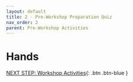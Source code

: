 ```yaml
---
layout: default
title: 2 - Pre-Workshop Preparation Quiz
nav_order: 2
parent: Pre-Workshop Activities
---
```

# Hands

[NEXT STEP: Workshop Activities](workshop-activities.html){: .btn .btn-blue }
